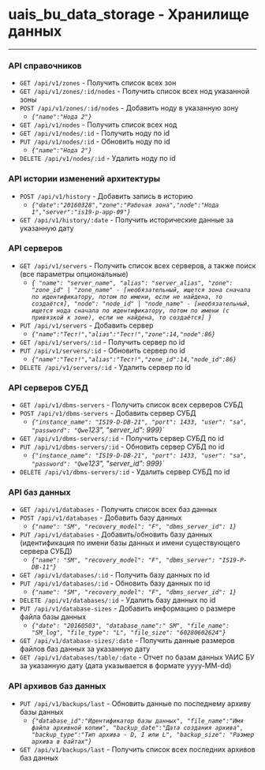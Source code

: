 # uais_bu_data_storage - Хранилище данных

----
### API справочников

* `GET /api/v1/zones` - Получить список всех зон
* `GET /api/v1/zones/:id/nodes` - Получить список всех нод указанной зоны
* `POST /api/v1/zones/:id/nodes` - Добавить ноду в указанную зону
    * _`{"name":"Нода 2"}`_
* `GET /api/v1/nodes` - Получить список всех нод
* `GET /api/v1/nodes/:id` - Получить ноду по id
* `PUT /api/v1/nodes/:id` - Обновить ноду по id
    * _`{"name":"Нода 2"}`_
* `DELETE /api/v1/nodes/:id` - Удалить ноду по id

### API истории изменений архитектуры
* `POST /api/v1/history` - Добавить запись в историю
    * _`{"date":"20160328","zone":"Рабочая зона","node":"Нода 1","server":"is19-p-app-09"}`_
* `GET /api/v1/history/:date` - Получить исторические данные за указанную дату

### API серверов

* `GET /api/v1/servers` - Получить список всех серверов, а также поиск (все параметры опциональные)
    * _`{
                "name": "server_name",
                "alias": "server_alias",
                "zone": "zone_id" | "zone_name" - [необязательный, ищется зона сначала по идентификатору, потом по имени, если не найдена, то создаётся],
                "node": "node_id" | "node_name" - [необязательный, ищется нода сначала по идентификатору, потом по имени (с привязкой к зоне), если не найдена, то создаётся]
            }`_
* `PUT /api/v1/servers` - Добавить сервер
    * _`{"name":"Тест!","alias":"Тест!","zone":14,"node":86}`_
* `GET /api/v1/servers/:id` - Получить сервер по id
* `PUT /api/v1/servers/:id` - Обновить сервер по id
    * _`{"name":"Тест!","alias":"Тест!","zone_id":14,"node_id":86}`_
* `DELETE /api/v1/servers/:id` - Удалить сервер по id

### API серверов СУБД

* `GET /api/v1/dbms-servers` - Получить список всех серверов СУБД
* `POST /api/v1/dbms-servers` - Добавить сервер СУБД
    * _`{"instance_name": "IS19-D-DB-21", "port": 1433, "user": "sa", "password": "Qwe`123", "server_id": 999}`_
* `GET /api/v1/dbms-servers/:id` - Получить сервер СУБД по id
* `PUT /api/v1/dbms-servers/:id` - Обновить сервер СУБД по id
    * _`{"instance_name": "IS19-D-DB-21", "port": 1433, "user": "sa", "password": "Qwe`123", "server_id": 999}`_
* `DELETE /api/v1/dbms-servers/:id` - Удалить сервер СУБД по id

### API баз данных

* `GET /api/v1/databases` - Получить список всех баз данных
* `POST /api/v1/databases` - Добавить базу данных
    * _`{"name": "SM", "recovery_model": "F", "dbms_server_id": 1}`_
* `PUT /api/v1/databases` - Добавить/обновить базу данных (идентификация по имени базы данных и имени существующего сервера СУБД)
    * _`{"name": "SM", "recovery_model": "F", "dbms_server": "IS19-P-DB-11"}`_
* `GET /api/v1/databases/:id` - Получить базу данных по id
* `PUT /api/v1/databases/:id` - Обновить базу данных по id
    * _`{"name": "SM", "recovery_model": "F", "dbms_server_id": 1}`_
* `DELETE /api/v1/databases/:id` - Удалить базу данных по id
* `PUT /api/v1/database-sizes` - Добавить информацию о размере файла базы данных
    * _`{"date": "20160503", "database_name":" SM", "file_name": "SM_log", "file_type": "L", "file_size": "60280602624"}`_
* `GET /api/v1/database-sizes/:date` - Получить данные размеров файлов баз данных за указанную дату
* `GET /api/v1/databases/table/:date` - Отчет по базам данных УАИС БУ за указанную дату (дата указывается в формате yyyy-MM-dd)

### API архивов баз данных
* `PUT /api/v1/backups/last` - Обновить данные по последнему архиву базы данных
    * _`{"database_id":"Идентификатор базы данных", "file_name":"Имя файла архивной копии", "backup_date":"Дата создания архива", "backup_type":"Тип архива - D, I или L", "backup_size": "Размер архива в байтах"}`_
* `GET /api/v1/backups/last` - Получить список всех последних архивов баз данных
